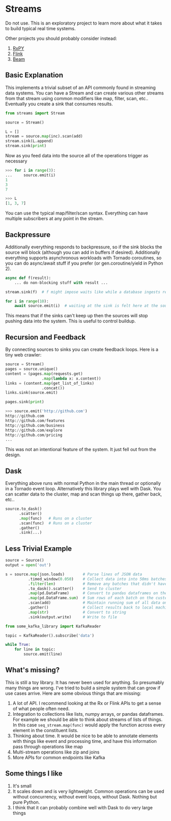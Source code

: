 Streams
=======

Do not use.  This is an exploratory project to learn more about what it takes
to build typical real time systems.

Other projects you should probably consider instead:

1.  [RxPY](https://github.com/ReactiveX/RxPY)
2.  [Flink](https://flink.apache.org/)
3.  [Beam](https://beam.apache.org/get-started/quickstart-py/)


Basic Explanation
-----------------

This implements a trivial subset of an API commonly found in streaming data
systems.  You can have a Stream and can create various other streams from that
stream using common modifiers like map, filter, scan, etc..  Eventually you
create a sink that consumes results.

```python
from streams import Stream

source = Stream()

L = []
stream = source.map(inc).scan(add)
stream.sink(L.append)
stream.sink(print)
```

Now as you feed data into the source all of the operations trigger as necessary


```python
>>> for i in range(3):
...     source.emit(i)
1
3
7

>>> L
[1, 3, 7]
```

You can use the typical map/filter/scan syntax.  Everything can have
multiple subscribers at any point in the stream.

Backpressure
------------

Additionally everything responds to backpressure, so if the sink blocks the
source will block (although you can add in buffers if desired).  Additionally
everything supports asynchronous workloads with Tornado coroutines, so you can
do async/await stuff if you prefer (or gen.coroutine/yield in Python 2).

```python
async def f(result):
    ... do non-blocking stuff with result ...

stream.sink(f)  # f might impose waits like while a database ingests results

for i in range(10):
    await source.emit(i)  # waiting at the sink is felt here at the source
```

This means that if the sinks can't keep up then the sources will stop pushing
data into the system.  This is useful to control buildup.


Recursion and Feedback
----------------------

By connecting sources to sinks you can create feedback loops.  Here is a tiny
web crawler:

```python
source = Stream()
pages = source.unique()
content = (pages.map(requests.get)
                .map(lambda x: x.content))
links = (content.map(get_list_of_links)
                .concat())
links.sink(source.emit)

pages.sink(print)

>>> source.emit('http://github.com')
http://github.com
http://github.com/features
http://github.com/business
http://github.com/explore
http://github.com/pricing
...
```

This was not an intentional feature of the system.  It just fell out from the
design.

Dask
----

Everything above runs with normal Python in the main thread or optionally in a
Tornado event loop.  Alternatively this library plays well with Dask.  You can
scatter data to the cluster, map and scan things up there, gather back, etc..

```python
source.to_dask()
      .scatter()
      .map(func)   # Runs on a cluster
      .scan(func)  # Runs on a cluster
      .gather()
      .sink(...)
```

Less Trivial Example
--------------------

```python
source = Source()
output = open('out')

s = source.map(json.loads)        # Parse lines of JSON data
          .timed_window(0.050)    # Collect data into into 50ms batches
          .filter(len)            # Remove any batches that didn't have data
          .to_dask().scatter()    # Send to cluster
          .map(pd.DataFrame)      # Convert to pandas dataframes on the cluster
          .map(pd.DataFrame.sum)  # Sum rows of each batch on the custer
          .scan(add)              # Maintain running sum of all data on the cluster
          .gather()               # Collect results back to local machine
          .map(str)               # Convert to string
          .sink(output.write)     # Write to file

from some_kafka_library import KafkaReader

topic = KafkaReader().subscribe('data')

while True:
    for line in topic:
        source.emit(line)
```


What's missing?
---------------

This is still a toy library.  It has never been used for anything.  So
presumably many things are wrong.  I've tried to build a simple system that can
grow if use cases arrive.  Here are some obvious things that are missing:

1.  A lot of API.  I recommend looking at the Rx or Flink APIs to get a sense
    of what people often need.
2.  Integration to collections like lists, numpy arrays, or pandas dataframes.
    For example we should be able to think about streams of lists of things.
    In this case `seq_stream.map(func)` would apply the function across every
    element in the constituent lists.
3.  Thinking about time.  It would be nice to be able to annotate elements with
    things like event and processing time, and have this information pass
    through operations like map
4.  Multi-stream operations like zip and joins
5.  More APIs for common endpoints like Kafka


Some things I like
------------------

1.  It's small
2.  It scales down and is very lightweight.  Common operations can be used
    without concurrency, without event loops, without Dask.  Nothing but pure
    Python.
3.  I think that it can probably combine well with Dask to do very large things
